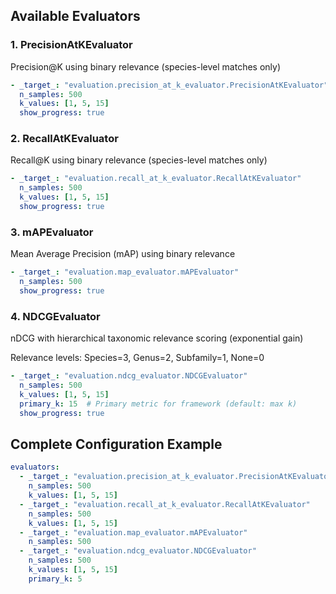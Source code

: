## Available Evaluators

### 1. PrecisionAtKEvaluator  
Precision@K using binary relevance (species-level matches only)

```yaml
- _target_: "evaluation.precision_at_k_evaluator.PrecisionAtKEvaluator"
  n_samples: 500
  k_values: [1, 5, 15]
  show_progress: true
```

### 2. RecallAtKEvaluator
Recall@K using binary relevance (species-level matches only)

```yaml
- _target_: "evaluation.recall_at_k_evaluator.RecallAtKEvaluator"
  n_samples: 500
  k_values: [1, 5, 15]
  show_progress: true
```

### 3. mAPEvaluator
Mean Average Precision (mAP) using binary relevance

```yaml
- _target_: "evaluation.map_evaluator.mAPEvaluator"
  n_samples: 500
  show_progress: true
```

### 4. NDCGEvaluator
nDCG with hierarchical taxonomic relevance scoring (exponential gain)

Relevance levels: Species=3, Genus=2, Subfamily=1, None=0

```yaml
- _target_: "evaluation.ndcg_evaluator.NDCGEvaluator"
  n_samples: 500
  k_values: [1, 5, 15]
  primary_k: 15  # Primary metric for framework (default: max k)
  show_progress: true
```

## Complete Configuration Example

```yaml
evaluators:
  - _target_: "evaluation.precision_at_k_evaluator.PrecisionAtKEvaluator"
    n_samples: 500
    k_values: [1, 5, 15]
  - _target_: "evaluation.recall_at_k_evaluator.RecallAtKEvaluator"
    n_samples: 500
    k_values: [1, 5, 15]
  - _target_: "evaluation.map_evaluator.mAPEvaluator"
    n_samples: 500
  - _target_: "evaluation.ndcg_evaluator.NDCGEvaluator"
    n_samples: 500
    k_values: [1, 5, 15]
    primary_k: 5
```

